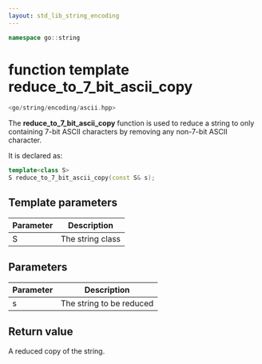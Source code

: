 ```yaml
---
layout: std_lib_string_encoding
---
```


```c++
namespace go::string
```

# function template reduce_to_7_bit_ascii_copy

```c++
<go/string/encoding/ascii.hpp>
```

The **reduce_to_7_bit_ascii_copy** function is used to reduce a string to only
containing 7-bit ASCII characters by removing any non-7-bit ASCII character.

It is declared as:

```c++
template<class S>
S reduce_to_7_bit_ascii_copy(const S& s);
```

## Template parameters

Parameter | Description
-|-
S|The string class

## Parameters

Parameter | Description
-|-
s|The string to be reduced

## Return value

A reduced copy of the string.
